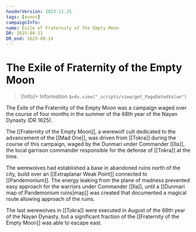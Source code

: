 ```yaml
---
headerVersion: 2023.11.25
tags: [event]
campaignInfo:
name: Exile of Fraternity of the Empty Moon
DR: 1625-04-11
DR_end: 1625-08-14
---
```

# The Exile of Fraternity of the Empty Moon
>[!info]+ Information
> `$=dv.view("_scripts/view/get_PageDatedValue")`

The Exile of the Fraternity of the Empty Moon was a campaign waged over the course of four months in the summer of the 68th year of the Nayan Dynasty (DR 1625). 

The [[Fraternity of the Empty Moon]], a werewolf cult dedicated to the advancement of the [[Mad One]], was driven from [[Tokra]] during the course of this campaign, waged by the Dunmari under Commander [[Ila]], the local garrison commander responsible for the defense of [[Tokra]] at the time. 

The werewolves had established a base in abandoned ruins north of the city, build over an [[Extraplanar Weak Point]] connected to [[Pandemonium]]. The energy leaking from the plane of madness prevented easy approach for the warriors under Commander [[Ila]], until a [[Dunmari map of Pandemonium ruins|map]] was created that documented a magical route allowing approach of the ruins. 

The last werewolves in [[Tokra]] were executed in August of the 68th year of the Nayan Dynasty, but a significant fraction of the [[Fraternity of the Empty Moon]] was able to escape east. 
